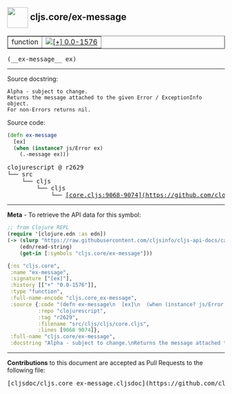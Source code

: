 ## <img width="48px" valign="middle" src="http://i.imgur.com/Hi20huC.png"> cljs.core/ex-message

 <table border="1">
<tr>

<td>function</td>
<td><a href="https://github.com/cljsinfo/cljs-api-docs/tree/0.0-1576"><img valign="middle" alt="[+] 0.0-1576" src="https://img.shields.io/badge/+-0.0--1576-lightgrey.svg"></a> </td>
</tr>
</table>

 <samp>
(__ex-message__ ex)<br>
</samp>

---




Source docstring:

```
Alpha - subject to change.
Returns the message attached to the given Error / ExceptionInfo object.
For non-Errors returns nil.
```

Source code:

```clj
(defn ex-message
  [ex]
  (when (instance? js/Error ex)
    (.-message ex)))
```

 <pre>
clojurescript @ r2629
└── src
    └── cljs
        └── cljs
            └── <ins>[core.cljs:9068-9074](https://github.com/clojure/clojurescript/blob/r2629/src/cljs/cljs/core.cljs#L9068-L9074)</ins>
</pre>


---

__Meta__ - To retrieve the API data for this symbol:

```clj
;; from Clojure REPL
(require '[clojure.edn :as edn])
(-> (slurp "https://raw.githubusercontent.com/cljsinfo/cljs-api-docs/catalog/cljs-api.edn")
    (edn/read-string)
    (get-in [:symbols "cljs.core/ex-message"]))
```

```clj
{:ns "cljs.core",
 :name "ex-message",
 :signature ["[ex]"],
 :history [["+" "0.0-1576"]],
 :type "function",
 :full-name-encode "cljs.core_ex-message",
 :source {:code "(defn ex-message\n  [ex]\n  (when (instance? js/Error ex)\n    (.-message ex)))",
          :repo "clojurescript",
          :tag "r2629",
          :filename "src/cljs/cljs/core.cljs",
          :lines [9068 9074]},
 :full-name "cljs.core/ex-message",
 :docstring "Alpha - subject to change.\nReturns the message attached to the given Error / ExceptionInfo object.\nFor non-Errors returns nil."}

```

---

__Contributions__ to this document are accepted as Pull Requests to the following file:

 <pre>
[cljsdoc/cljs.core_ex-message.cljsdoc](https://github.com/cljsinfo/cljs-api-docs/blob/master/cljsdoc/cljs.core_ex-message.cljsdoc)
</pre>

